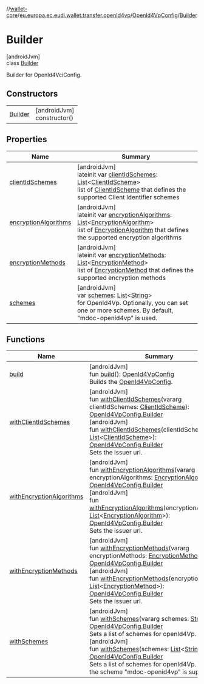 //[wallet-core](../../../../index.md)/[eu.europa.ec.eudi.wallet.transfer.openId4vp](../../index.md)/[OpenId4VpConfig](../index.md)/[Builder](index.md)

# Builder

[androidJvm]\
class [Builder](index.md)

Builder for OpenId4VciConfig.

## Constructors

| | |
|---|---|
| [Builder](-builder.md) | [androidJvm]<br>constructor() |

## Properties

| Name                                             | Summary                                                                                                                                                                                                                                                                                                                                                            |
|--------------------------------------------------|--------------------------------------------------------------------------------------------------------------------------------------------------------------------------------------------------------------------------------------------------------------------------------------------------------------------------------------------------------------------|
| [clientIdSchemes](client-id-schemes.md)          | [androidJvm]<br>lateinit var [clientIdSchemes](client-id-schemes.md): [List](https://kotlinlang.org/api/latest/jvm/stdlib/kotlin.collections/-list/index.html)&lt;[ClientIdScheme](../../-client-id-scheme/index.md)&gt;<br>list of [ClientIdScheme](../../-client-id-scheme/index.md) that defines the supported Client Identifier schemes                        |
| [encryptionAlgorithms](encryption-algorithms.md) | [androidJvm]<br>lateinit var [encryptionAlgorithms](encryption-algorithms.md): [List](https://kotlinlang.org/api/latest/jvm/stdlib/kotlin.collections/-list/index.html)&lt;[EncryptionAlgorithm](../../-encryption-algorithm/index.md)&gt;<br>list of [EncryptionAlgorithm](../../-encryption-algorithm/index.md) that defines the supported encryption algorithms |
| [encryptionMethods](encryption-methods.md)       | [androidJvm]<br>lateinit var [encryptionMethods](encryption-methods.md): [List](https://kotlinlang.org/api/latest/jvm/stdlib/kotlin.collections/-list/index.html)&lt;[EncryptionMethod](../../-encryption-method/index.md)&gt;<br>list of [EncryptionMethod](../../-encryption-method/index.md) that defines the supported encryption methods                      |
| [schemes](schemes.md)                            | [androidJvm]<br>var [schemes](schemes.md): [List](https://kotlinlang.org/api/latest/jvm/stdlib/kotlin.collections/-list/index.html)&lt;[String](https://kotlinlang.org/api/latest/jvm/stdlib/kotlin/-string/index.html)&gt;<br>for OpenId4Vp. Optionally, you can set one or more schemes. By default, &quot;mdoc-openid4vp&quot; is used.                         |

## Functions

| Name                                                      | Summary                                                                                                                                                                                                                                                                                                                                                                                                                                                                                                                                                                                                                          |
|-----------------------------------------------------------|----------------------------------------------------------------------------------------------------------------------------------------------------------------------------------------------------------------------------------------------------------------------------------------------------------------------------------------------------------------------------------------------------------------------------------------------------------------------------------------------------------------------------------------------------------------------------------------------------------------------------------|
| [build](build.md)                                         | [androidJvm]<br>fun [build](build.md)(): [OpenId4VpConfig](../index.md)<br>Builds the [OpenId4VpConfig](../index.md).                                                                                                                                                                                                                                                                                                                                                                                                                                                                                                            |
| [withClientIdSchemes](with-client-id-schemes.md)          | [androidJvm]<br>fun [withClientIdSchemes](with-client-id-schemes.md)(vararg clientIdSchemes: [ClientIdScheme](../../-client-id-scheme/index.md)): [OpenId4VpConfig.Builder](index.md)<br>[androidJvm]<br>fun [withClientIdSchemes](with-client-id-schemes.md)(clientIdSchemes: [List](https://kotlinlang.org/api/latest/jvm/stdlib/kotlin.collections/-list/index.html)&lt;[ClientIdScheme](../../-client-id-scheme/index.md)&gt;): [OpenId4VpConfig.Builder](index.md)<br>Sets the issuer url.                                                                                                                                  |
| [withEncryptionAlgorithms](with-encryption-algorithms.md) | [androidJvm]<br>fun [withEncryptionAlgorithms](with-encryption-algorithms.md)(vararg encryptionAlgorithms: [EncryptionAlgorithm](../../-encryption-algorithm/index.md)): [OpenId4VpConfig.Builder](index.md)<br>[androidJvm]<br>fun [withEncryptionAlgorithms](with-encryption-algorithms.md)(encryptionAlgorithms: [List](https://kotlinlang.org/api/latest/jvm/stdlib/kotlin.collections/-list/index.html)&lt;[EncryptionAlgorithm](../../-encryption-algorithm/index.md)&gt;): [OpenId4VpConfig.Builder](index.md)<br>Sets the issuer url.                                                                                    |
| [withEncryptionMethods](with-encryption-methods.md)       | [androidJvm]<br>fun [withEncryptionMethods](with-encryption-methods.md)(vararg encryptionMethods: [EncryptionMethod](../../-encryption-method/index.md)): [OpenId4VpConfig.Builder](index.md)<br>[androidJvm]<br>fun [withEncryptionMethods](with-encryption-methods.md)(encryptionMethods: [List](https://kotlinlang.org/api/latest/jvm/stdlib/kotlin.collections/-list/index.html)&lt;[EncryptionMethod](../../-encryption-method/index.md)&gt;): [OpenId4VpConfig.Builder](index.md)<br>Sets the issuer url.                                                                                                                  |
| [withSchemes](with-schemes.md)                            | [androidJvm]<br>fun [withSchemes](with-schemes.md)(vararg schemes: [String](https://kotlinlang.org/api/latest/jvm/stdlib/kotlin/-string/index.html)): [OpenId4VpConfig.Builder](index.md)<br>Sets a list of schemes for openId4Vp.<br>[androidJvm]<br>fun [withSchemes](with-schemes.md)(schemes: [List](https://kotlinlang.org/api/latest/jvm/stdlib/kotlin.collections/-list/index.html)&lt;[String](https://kotlinlang.org/api/latest/jvm/stdlib/kotlin/-string/index.html)&gt;): [OpenId4VpConfig.Builder](index.md)<br>Sets a list of schemes for openId4Vp. By default, the scheme &quot;mdoc-openid4vp&quot; is supported |

